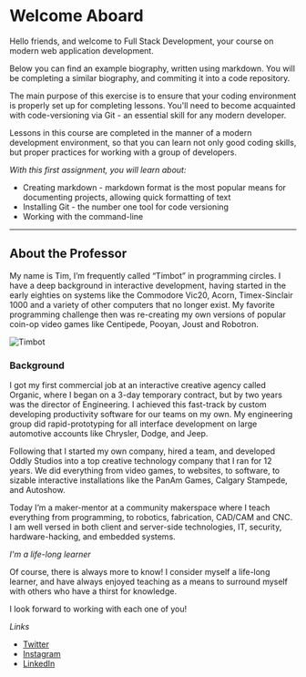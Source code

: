 # Welcome Aboard

Hello friends, and welcome to Full Stack Development, your course on modern web application development.

Below you can find an example biography, written using markdown. You will be completing a similar biography, and commiting it into a code repository.

The main purpose of this exercise is to ensure that your coding environment is properly set up for completing lessons. You'll need to become acquainted with code-versioning via Git - an essential skill for any modern developer.

Lessons in this course are completed in the manner of a modern development environment, so that you can learn not only good coding skills, but proper practices for working with a group of developers.

_With this first assignment, you will learn about:_

- Creating markdown - markdown format is the most popular means for documenting projects, allowing quick formatting of text
- Installing Git - the number one tool for code versioning
- Working with the command-line

---

## About the Professor

My name is Tim, I’m frequently called “Timbot” in programming circles. I have a deep background in interactive development, having started in the early eighties on systems like the Commodore Vic20, Acorn, Timex-Sinclair 1000 and a variety of other computers that no longer exist. My favorite programming challenge then was re-creating my own versions of popular coin-op video games like Centipede, Pooyan, Joust and Robotron.

![Timbot](https://oddlylabs.com/avatars/1?s=150)

### Background

I got my first commercial job at an interactive creative agency called Organic, where I began on a 3-day temporary contract, but by two years was the director of Engineering. I achieved this fast-track by custom developing productivity software for our teams on my own. My engineering group did rapid-prototyping for all interface development on large automotive accounts like Chrysler, Dodge, and Jeep.

Following that I started my own company, hired a team, and developed Oddly Studios into a top creative technology company that I ran for 12 years. We did everything from video games, to websites, to software, to sizable interactive installations like the PanAm Games, Calgary Stampede, and Autoshow.

Today I’m a maker-mentor at a community makerspace where I teach everything from programming, to robotics, fabrication, CAD/CAM and CNC. I am well versed in both client and server-side technologies, IT, security, hardware-hacking, and embedded systems.

_I'm a life-long learner_

Of course, there is always more to know! I consider myself a life-long learner, and have always enjoyed teaching as a means to surround myself with others who have a thirst for knowledge.

I look forward to working with each one of you!

_Links_

- [Twitter](https://twitter.com/oddlytimbot)
- [Instagram](https://www.instagram.com/oddlytim/)
- [LinkedIn](https://www.linkedin.com/in/tim-willison-6870371/)
